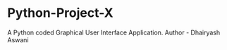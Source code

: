 # Python-Project-X
A Python coded  Graphical User Interface Application. 
Author - Dhairyash Aswani
